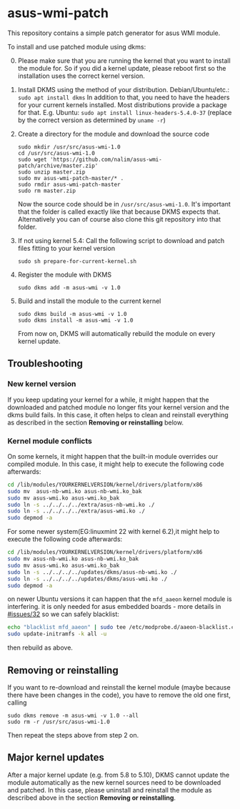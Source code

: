 # asus-wmi-patch
This repository contains a simple patch generator for asus WMI module.

To install and use patched module using dkms:

0. Please make sure that you are running the kernel that you want to install the module for. So if you did a kernel update, please reboot first so the installation uses the correct kernel version.

1. Install DKMS using the method of your distribution.
   Debian/Ubuntu/etc.: `sudo apt install dkms`
   In addition to that, you need to have the headers for your current kernels installed. Most distributions provide a package for that.
   E.g. Ubuntu: `sudo apt install linux-headers-5.4.0-37` (replace by the correct version as determined by `uname -r`)

2. Create a directory for the module and download the source code
   ```
   sudo mkdir /usr/src/asus-wmi-1.0
   cd /usr/src/asus-wmi-1.0
   sudo wget 'https://github.com/nalim/asus-wmi-patch/archive/master.zip'
   sudo unzip master.zip
   sudo mv asus-wmi-patch-master/* .
   sudo rmdir asus-wmi-patch-master
   sudo rm master.zip
   ```
   Now the source code should be in `/usr/src/asus-wmi-1.0`. It's important that the folder is called exactly like that because DKMS expects that.
   Alternatively you can of course also clone this git repository into that folder.

3. If not using kernel 5.4: Call the following script to download and patch files fitting to your kernel version
   ```
   sudo sh prepare-for-current-kernel.sh
   ```

4. Register the module with DKMS
   ```
   sudo dkms add -m asus-wmi -v 1.0
   ```

5. Build and install the module to the current kernel
   ```
   sudo dkms build -m asus-wmi -v 1.0
   sudo dkms install -m asus-wmi -v 1.0
   ```
   From now on, DKMS will automatically rebuild the module on every kernel update.

## Troubleshooting

### New kernel version
If you keep updating your kernel for a while, it might happen that the downloaded and patched module no longer fits your kernel version and the dkms build fails. In this case, it often helps to clean and reinstall everything as described in the section **Removing or reinstalling** below.

### Kernel module conflicts
On some kernels, it might happen that the built-in module overrides our compiled module.
In this case, it might help to execute the following code afterwards:
```bash
cd /lib/modules/YOURKERNELVERSION/kernel/drivers/platform/x86
sudo mv  asus-nb-wmi.ko asus-nb-wmi.ko_bak
sudo mv asus-wmi.ko asus-wmi.ko_bak
sudo ln -s ../../../../extra/asus-nb-wmi.ko ./
sudo ln -s ../../../../extra/asus-wmi.ko ./
sudo depmod -a
```
For some newer system(EG:linuxmint 22 with kernel 6.2),it might help to execute the following code afterwards:
```bash
cd /lib/modules/YOURKERNELVERSION/kernel/drivers/platform/x86
sudo mv asus-nb-wmi.ko asus-nb-wmi.ko_bak
sudo mv asus-wmi.ko asus-wmi.ko_bak
sudo ln -s ../../../../updates/dkms/asus-nb-wmi.ko ./
sudo ln -s ../../../../updates/dkms/asus-wmi.ko ./
sudo depmod -a
```

on newer Ubuntu versions it can happen that the `mfd_aaeon` kernel module is interfering.
it is only needed for asus embedded boards - more details in [#issues/32](https://github.com/nalim/asus-wmi-patch/issues/32#issuecomment-986424835)
so we can safely blacklist:
```bash
echo "blacklist mfd_aaeon" | sudo tee /etc/modprobe.d/aaeon-blacklist.conf
sudo update-initramfs -k all -u
```
then rebuild as above.



## Removing or reinstalling
If you want to re-download and reinstall the kernel module (maybe because there have been changes in the code), you have to remove the old one first, calling
```
sudo dkms remove -m asus-wmi -v 1.0 --all
sudo rm -r /usr/src/asus-wmi-1.0
```
Then repeat the steps above from step 2 on.

## Major kernel updates
After a major kernel update (e.g. from 5.8 to 5.10), DKMS cannot update the module automatically as the new kernel sources need to be downloaded and patched. In this case, please uninstall and reinstall the module as described above in the section **Removing or reinstalling**.
